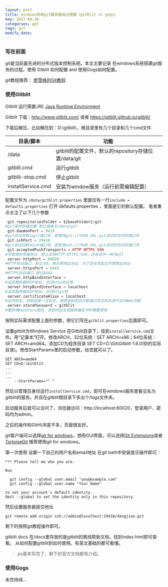 ```yaml
---
layout: post
title: windows系统git服务器自己搭建（gitblit or gogs）
key: 2017-09-26
categories: ppt
tags: git
modify_date: 
---
```



### 写在前面
git是当前最先进的分布式版本控制系统。本文主要记录 在windows系统搭建git服务的过程。使用 Gitblit 如何配置 and 使用Gogs如何配置。

git教程推荐： [廖雪峰的Git教程](https://www.liaoxuefeng.com/wiki/0013739516305929606dd18361248578c67b8067c8c017b000)

### 使用Gitblit 
Gitblit 运行需要JRE [Java Runtime Environment](https://www.java.com/zh_CN/download/manual.jsp)

Gitblit 下载：http://www.gitblit.com/ 或者 https://gitblit.github.io/gitblit/

下载后解压，比如解压到：D:\gitblit\，根目录里有几个目录和几个cmd文件

<!--more-->

| 目录/脚本              | 功能                                      |
| ------------------ | --------------------------------------- |
| /data              | gitblit的配置文件，默认的repository存储位置/data/git |
| gitblit.cmd        | 运行gitblit                               |
| gitblit-stop.cmd   | 停止gitblit                               |
| installService.cmd | 安装为window服务（运行前需编辑配置）                   |
配置文件为 `/data/gitblit.properties`
里面仅有一行`include = defaults.properties`
打开 defaults.properties ，里面是它的默认配置。
笔者重点关注了以下几个参数
```php
 git.repositoriesFolder = ${baseFolder}/git	
#git库的存储位置 默认值表示/data/git
 git.daemonPort = 9418
#git协议的默认git端口号，即使用git://YOUR_URL.git访问时访问的端口号
 git.sshPort = 29418
#git协议的默认ssh端口号，即使用ssh://YOUR_URL.git访问时访问的端口号
 git.acceptedPushTransports = HTTP HTTPS SSH
#可使用的传输协议，默认支持HTTP,HTTPS,SSH，还有另外一种为GIT 
 server.httpPort = 60020
#HTTP协议端口，默认为0，表示禁用此协议，为了安全性起见可禁用此协议
 server.httpsPort = 8443
#HTTPS协议端口 默认8443
 server.httpBindInterface =
#设定服务器的IP地址。访问http协议用
 server.httpBindInterface = localhost
#设定服务器的IP地址。访问https用
 server.certificateAlias = localhost
#证书别名，该别名是一主机名，使用该别名后只能通过该主机名进行访问Web页面
 server.storePassword = gitblit
#服务端KeyStore密码，该密码在生成服务器证书时需要使用
```
按照实际需求配置上面的参数，把它们写在`gitblit.properties`后面即可。

设置gitblit为Windows Service
在Gitblit目录下，找到`installService.cmd`文件。用“记事本”打开。修改ARCH，32位系统：SET ARCH=x86；64位系统：SET ARCH=amd64。添加CD为程序目录 SET CD=D:\Git\Gitblit-1.6.0(你的实际目录)。修改StartParams里的启动参数，给空就可以了。
```
SET ARCH=amd64
SET CD=D:\Gitblit
...
...
...
	--StartParams="" ^
```
然后以管理员身份运行`installService.cmd`，即可在windows服务里看见名为 gitblit的服务。并且在gitblit根目录下多出个/logs文件夹。

启动服务后就可以访问了，浏览器访问：http://localhost:60020，登录用户、密码均为admin。

之后的操作和GitHUB差不多，页面很友好。

git客户端可以选择[git for windows](https://git-for-windows.github.io/)，想用GUI界面，可以选择[Git Extensions](http://gitextensions.github.io/)或者[TortoiseGit](https://tortoisegit.org/)
推荐使用git for windows。

第一次使用 设置一下自己的用户名和email地址
在git bath中安装提示操作即可：
```
*** Please tell me who you are.

Run

  git config --global user.email "you@example.com"
  git config --global user.name "Your Name"

to set your account's default identity.
Omit --global to set the identity only in this repository.
```
然后设置服务器提交地址
```
git remote add origin ssh://admin@localhost:29418/dangjian.git
```
剩下的按照git教程操作即可。

gitblit docs
在/docs里存放的是gitblit的离线帮助文档，找到index.html即可查看。
从如何配置gitblit到如何使用。有英文基础的都可看懂。
> ps基本写完了，剩下的官方文档都有介绍。

### 使用Gogs

未完待续...

